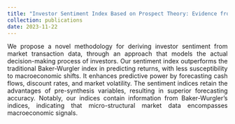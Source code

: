 ```yaml
---
title: "Investor Sentiment Index Based on Prospect Theory: Evidence from China (submitted)"
collection: publications
date: 2023-11-22
---
```


<div style="text-align: justify; text-justify: inter-word;">We propose a novel methodology for deriving investor sentiment from market transaction data, through an approach that models the actual decision-making process of investors. Our sentiment index outperforms the traditional Baker-Wurgler index in predicting returns, with less susceptibility to macroeconomic shifts. It enhances predictive power by forecasting cash flows, discount rates, and market volatility. The sentiment indices retain the advantages of pre-synthesis variables, resulting in superior forecasting accuracy. Notably, our indices contain information from Baker-Wurgler’s indices, indicating that micro-structural market data encompasses macroeconomic signals.</div>
